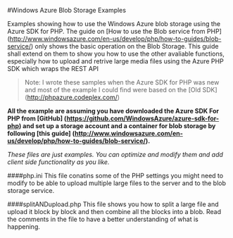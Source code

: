 #Windows Azure Blob Storage Examples

Examples showing how to use the Windows Azure blob storage using the Azure SDK for PHP. The guide on [How to use the Blob service from PHP] (http://www.windowsazure.com/en-us/develop/php/how-to-guides/blob-service/) only shows the basic operation on the Blob Storage. This guide shall extend on them to show you how to use the other avaliable functions, especially how to upload and retrive large media files using the Azure PHP SDK which wraps the REST API

>Note: I wrote these samples when the Azure SDK for PHP was new and most of the example I could find were based on the [Old SDK] (http://phpazure.codeplex.com/)

**All the example are assuming you have downloaded the Azure SDK For PHP from [GitHub] (https://github.com/WindowsAzure/azure-sdk-for-php) and set up a storage account and a container for blob storage by following [this guide] (http://www.windowsazure.com/en-us/develop/php/how-to-guides/blob-service/).**

*These files are just examples. You can optimize and modify them and add client side functionality as you like.*

####php.ini
This file conatins some of the PHP settings you might need to modify to be able to upload multiple large files to the server and to the blob storage service.

####splitANDupload.php
This file shows you how to split a large file and upload it block by block and then combine all the blocks into a blob. Read the comments in the file to have a better understanding of what is happening.